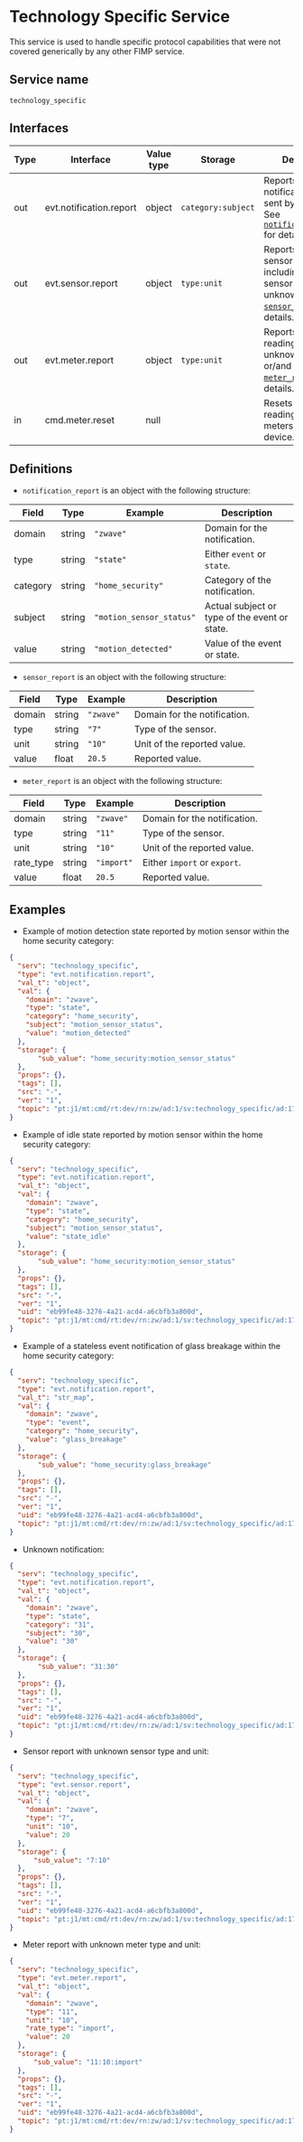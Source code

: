 # Technology Specific Service

This service is used to handle specific protocol capabilities that were not covered generically by any other FIMP service.

## Service name

`technology_specific`

## Interfaces

| Type | Interface               | Value type | Storage            | Description                                                                                                                    |
|------|-------------------------|------------|--------------------|--------------------------------------------------------------------------------------------------------------------------------|
| out  | evt.notification.report | object     | `category:subject` | Reports notifications that are sent by the device. See [`notification_report`](#definitions) for details.                      |
| out  | evt.sensor.report       | object     | `type:unit`        | Reports multilevel sensor readings including unknown sensor and unknown unit. See [`sensor_report`](#definitions) for details. |
| out  | evt.meter.report        | object     | `type:unit`        | Reports meter readings with unknown meter type or/and unit. See [`meter_report`](#definitions) for details.                    |
| in   | cmd.meter.reset         | null       |                    | Resets all historical readings for all meters of this device.                                                                  |

## Definitions

* `notification_report` is an object with the following structure:

| Field    | Type   | Example                  | Description                                   |
|----------|--------|--------------------------|-----------------------------------------------|
| domain   | string | `"zwave"`                | Domain for the notification.                  |
| type     | string | `"state"`                | Either `event` or `state`.                    |
| category | string | `"home_security"`        | Category of the notification.                 |
| subject  | string | `"motion_sensor_status"` | Actual subject or type of the event or state. |
| value    | string | `"motion_detected"`      | Value of the event or state.                  |

* `sensor_report` is an object with the following structure:

| Field  | Type   | Example   | Description                  |
|--------|--------|-----------|------------------------------|
| domain | string | `"zwave"` | Domain for the notification. |
| type   | string | `"7"`     | Type of the sensor.          |
| unit   | string | `"10"`    | Unit of the reported value.  |
| value  | float  | `20.5`    | Reported value.              |

* `meter_report` is an object with the following structure:

| Field     | Type   | Example    | Description                  |
|-----------|--------|------------|------------------------------|
| domain    | string | `"zwave"`  | Domain for the notification. |
| type      | string | `"11"`     | Type of the sensor.          |
| unit      | string | `"10"`     | Unit of the reported value.  |
| rate_type | string | `"import"` | Either `import` or `export`. |
| value     | float  | `20.5`     | Reported value.              |

## Examples

* Example of motion detection state reported by motion sensor within the home security category:

```json
{
  "serv": "technology_specific",
  "type": "evt.notification.report",
  "val_t": "object",
  "val": {
    "domain": "zwave",
    "type": "state",
    "category": "home_security",
    "subject": "motion_sensor_status",
    "value": "motion_detected"
  },
  "storage": {
       "sub_value": "home_security:motion_sensor_status"
  },
  "props": {},
  "tags": [],
  "src": "-",
  "ver": "1",
  "topic": "pt:j1/mt:cmd/rt:dev/rn:zw/ad:1/sv:technology_specific/ad:17_0"
}
```

* Example of idle state reported by motion sensor within the home security category:

```json
{
  "serv": "technology_specific",
  "type": "evt.notification.report",
  "val_t": "object",
  "val": {
    "domain": "zwave",
    "type": "state",
    "category": "home_security",
    "subject": "motion_sensor_status",
    "value": "state_idle"
  },
  "storage": {
       "sub_value": "home_security:motion_sensor_status"
  },
  "props": {},
  "tags": [],
  "src": "-",
  "ver": "1",
  "uid": "eb99fe48-3276-4a21-acd4-a6cbfb3a800d",
  "topic": "pt:j1/mt:cmd/rt:dev/rn:zw/ad:1/sv:technology_specific/ad:17_0"
}
```

* Example of a stateless event notification of glass breakage within the home security category:

```json
{
  "serv": "technology_specific",
  "type": "evt.notification.report",
  "val_t": "str_map",
  "val": {
    "domain": "zwave",
    "type": "event",
    "category": "home_security",
    "value": "glass_breakage"
  },
  "storage": {
       "sub_value": "home_security:glass_breakage"
  },
  "props": {},
  "tags": [],
  "src": "-",
  "ver": "1",
  "uid": "eb99fe48-3276-4a21-acd4-a6cbfb3a800d",
  "topic": "pt:j1/mt:cmd/rt:dev/rn:zw/ad:1/sv:technology_specific/ad:17_0"
}
```

* Unknown notification:

```json
{
  "serv": "technology_specific",
  "type": "evt.notification.report",
  "val_t": "object",
  "val": {
    "domain": "zwave",
    "type": "state",
    "category": "31",
    "subject": "30",
    "value": "30"
  },
  "storage": {
       "sub_value": "31:30"
  },
  "props": {},
  "tags": [],
  "src": "-",
  "ver": "1",
  "uid": "eb99fe48-3276-4a21-acd4-a6cbfb3a800d",
  "topic": "pt:j1/mt:cmd/rt:dev/rn:zw/ad:1/sv:technology_specific/ad:17_0"
}
```

* Sensor report with unknown sensor type and unit:

```json
{
  "serv": "technology_specific",
  "type": "evt.sensor.report",
  "val_t": "object",
  "val": {
    "domain": "zwave",
    "type": "7",
    "unit": "10",
    "value": 20
  },
  "storage": {
      "sub_value": "7:10"
  },
  "props": {},
  "tags": [],
  "src": "-",
  "ver": "1",
  "uid": "eb99fe48-3276-4a21-acd4-a6cbfb3a800d",
  "topic": "pt:j1/mt:cmd/rt:dev/rn:zw/ad:1/sv:technology_specific/ad:17_0"
}
```

* Meter report with unknown meter type and unit:

```json
{
  "serv": "technology_specific",
  "type": "evt.meter.report",
  "val_t": "object",
  "val": {
    "domain": "zwave",
    "type": "11",
    "unit": "10",
    "rate_type": "import",
    "value": 20
  },
  "storage": {
      "sub_value": "11:10:import"
  },
  "props": {},
  "tags": [],
  "src": "-",
  "ver": "1",
  "uid": "eb99fe48-3276-4a21-acd4-a6cbfb3a800d",
  "topic": "pt:j1/mt:cmd/rt:dev/rn:zw/ad:1/sv:technology_specific/ad:17_0"
}
```
